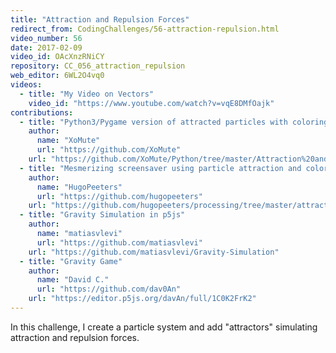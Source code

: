 ```yaml
---
title: "Attraction and Repulsion Forces"
redirect_from: CodingChallenges/56-attraction-repulsion.html
video_number: 56
date: 2017-02-09
video_id: OAcXnzRNiCY
repository: CC_056_attraction_repulsion
web_editor: 6WL2O4vq0
videos:
  - title: "My Video on Vectors"
    video_id: "https://www.youtube.com/watch?v=vqE8DMfOajk"
contributions:
  - title: "Python3/Pygame version of attracted particles with coloring"
    author:
      name: "XoMute"
      url: "https://github.com/XoMute"
    url: "https://github.com/XoMute/Python/tree/master/Attraction%20and%20Repulsion%20Forces"
  - title: "Mesmerizing screensaver using particle attraction and coloring"
    author:
      name: "HugoPeeters"
      url: "https://github.com/hugopeeters"
    url: "https://github.com/hugopeeters/processing/tree/master/attraction"
  - title: "Gravity Simulation in p5js"
    author:
      name: "matiasvlevi"
      url: "https://github.com/matiasvlevi"
    url: "https://github.com/matiasvlevi/Gravity-Simulation"
  - title: "Gravity Game"
    author:
      name: "David C."
      url: "https://github.com/dav0An"
    url: "https://editor.p5js.org/davAn/full/1C0K2FrK2"
---
```


In this challenge, I create a particle system and add "attractors" simulating attraction and repulsion forces.
